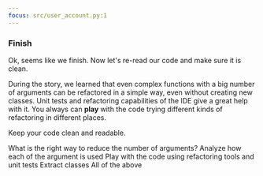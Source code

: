 ```yaml
---
focus: src/user_account.py:1
---
```

### Finish

Ok, seems like we finish. Now let's re-read our code and make sure it is clean.

During the story, we learned that even complex functions with a big number of arguments can be refactored in a simple way, even without creating new classes.
Unit tests and refactoring capabilities of the IDE give a great help with it. 
You always can **play** with the code trying different kinds of refactoring in different places. 

Keep your code clean and readable. 


<quiz>
  <question>What is the right way to reduce the number of arguments?</question>
  <answer>Analyze how each of the argument is used</answer>
  <answer>Play with the code using refactoring tools and unit tests</answer>
  <answer>Extract classes</answer>
  <answer correct>All of the above</answer>
</quiz>

